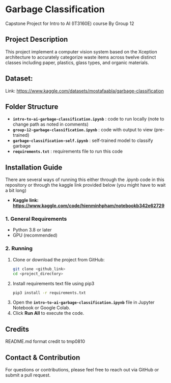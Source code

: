 # Garbage Classification
Capstone Project for Intro to AI (IT3160E) course 
By Group 12

## Project Description
This project implement a computer vision system based on the Xception architecture to accurately categorize waste items across twelve distinct classes including paper, plastics, glass types, and organic materials.

## Dataset:
Link: https://www.kaggle.com/datasets/mostafaabla/garbage-classification

## Folder Structure
- **`intro-to-ai-garbage-classification.ipynb`** : code to run locally (note to change path as noted in comments)
- **`group-12-garbage-classification.ipynb`** : code with output to view (pre-trained)
- **`garbage-classification-self.ipynb`** : self-trained model to classify garbage
- **`requirements.txt`** : requirements file to run this code

## Installation Guide
There are several ways of running this either through the .ipynb code in this repository or through the kaggle link provided below (you might have to wait a bit long)
- **Kaggle link: https://www.kaggle.com/code/hienminhpham/notebookb342e62729**

### 1. General Requirements
- Python 3.8 or later  
- GPU (recommended)

### 2. Running
1. Clone or download the project from GitHub:  
   ```bash
   git clone <github_link>
   cd <project_directory>
   ```
2. Install requirements text file using pip3
   ```bash
   pip3 install -r requirements.txt
   ```
2. Open the **`intro-to-ai-garbage-classification.ipynb`** file in Jupyter Notebook or Google Colab.  
3. Click **Run All** to execute the code.

## Credits
README.md format credit to tmp0810

## Contact & Contribution
For questions or contributions, please feel free to reach out via GitHub or submit a pull request.  
